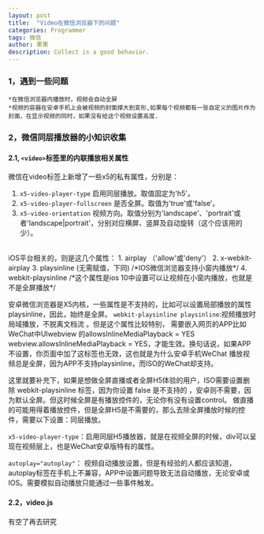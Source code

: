 ```yaml
---
layout: post
title:  "Video在微信浏览器下的问题"
categories: Programmer
tags: 微信
author: 果果
description: Collect is a good behavior.
---
```



### 1，遇到一些问题
	
	*在微信浏览器内播放时，视频会自动全屏
	*视频的容器在安卓手机上会被视频的封面撑大到变形,如果每个视频都有一张自定义的图片作为封面，在显示视频的同时，如果没有给这个视频设置高度.
    

### 2，微信同层播放器的小知识收集

#### 2.1, `<video>`标签里的内联播放相关属性

微信在video标签上新增了一些x5的私有属性，分别是：<br>
1. `x5-video-player-type`
启用同层播放。取值固定为'h5'。
2. `x5-video-player-fullscreen`
是否全屏。取值为'true'或'false'。
3. `x5-video-orientation`
视频方向。取值分别为'landscape'、'portrait'或者'landscape|portrait'，分别对应横屏、竖屏及自动旋转（这个应该用的少）。
  
<br>
iOS平台相关的，则是这几个属性：
1. airplay （'allow'或'deny'）
2. x-webkit-airplay
3. playsinline (无需赋值，下同) /*IOS微信浏览器支持小窗内播放*/ 
4. webkit-playsinline /*这个属性是ios 10中设置可以让视频在小窗内播放，也就是不是全屏播放*/
<br>

安卓微信浏览器是X5内核，一些属性是不支持的，比如可以设置局部播放的属性 playsinline，因此，始终是全屏。
`webkit-playsinline playsinline`:视频播放时局域播放，不脱离文档流 。但是这个属性比较特别， 需要嵌入网页的APP比如WeChat中UIwebview 的allowsInlineMediaPlayback = YES webview.allowsInlineMediaPlayback = YES，才能生效。换句话说，如果APP不设置，你页面中加了这标签也无效，这也就是为什么安卓手机WeChat 播放视频总是全屏，因为APP不支持playsinline，而ISO的WeChat却支持。

这里就要补充下，如果是想做全屏直播或者全屏H5体验的用户，ISO需要设置删除 webkit-playsinline 标签，因为你设置 false 是不支持的 ，安卓则不需要，因为默认全屏。但这时候全屏是有播放控件的，无论你有没有设置control。 做直播的可能用得着播放控件，但是全屏H5是不需要的，那么去除全屏播放时候的控件，需要以下设置：同层播放。

`x5-video-player-type`：启用同层H5播放器，就是在视频全屏的时候，div可以呈现在视频层上，也是WeChat安卓版特有的属性。

`autoplay="autoplay"`： 视频自动播放设置，但是有经验的人都应该知道，autoplay标签在手机上不兼容，APP中设置问题导致无法自动播放，无论安卓或IOS。需要模拟自动播放只能通过一些事件触发。
  
#### 2.2，video.js

有空了再去研究